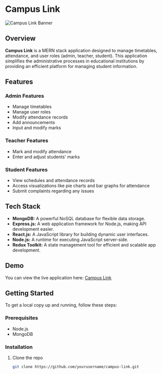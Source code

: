 # Campus Link
![Campus Link Banner](https://i.ibb.co/LJ0vt0w/Screenshot-2024-10-01-102422.png?text=Campus+Link+Banner)
## Overview

**Campus Link** is a MERN stack application designed to manage timetables, attendance, and user roles (admin, teacher, student). This application simplifies the administrative processes in educational institutions by providing an efficient platform for managing student information.

## Features

### Admin Features
- Manage timetables
- Manage user roles
- Modify attendance records
- Add announcements
- Input and modify marks

### Teacher Features
- Mark and modify attendance
- Enter and adjust students' marks

### Student Features
- View schedules and attendance records
- Access visualizations like pie charts and bar graphs for attendance
- Submit complaints regarding any issues

## Tech Stack
- **MongoDB:** A powerful NoSQL database for flexible data storage.
- **Express.js:** A web application framework for Node.js, making API development easier.
- **React.js:** A JavaScript library for building dynamic user interfaces.
- **Node.js:** A runtime for executing JavaScript server-side.
- **Redux Toolkit:** A state management tool for efficient and scalable app development.

## Demo
You can view the live application here: [Campus Link](https://campus-link-hieg.vercel.app/)

## Getting Started

To get a local copy up and running, follow these steps:

### Prerequisites
- Node.js
- MongoDB

### Installation
1. Clone the repo
   ```bash
   git clone https://github.com/yourusername/campus-link.git
